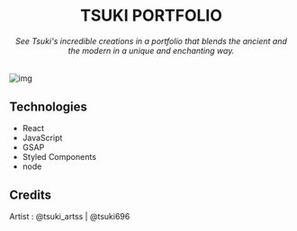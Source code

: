 <h1 align="center">TSUKI PORTFOLIO</h1>

<h6 align="center">See Tsuki's incredible creations in a portfolio that blends the ancient and the modern in a unique and enchanting way.</h6>

![img](https://github.com/itsV1tor/tsukiPortfolio/assets/121408231/5883b691-65d7-40bb-8f20-92b76e4b884d)

## Technologies

- React
- JavaScript
- GSAP
- Styled Components
- node

## Credits
Artist : @tsuki_artss | @tsuki696
